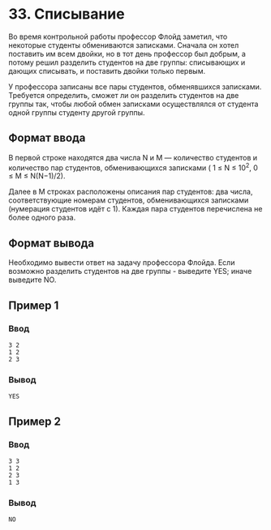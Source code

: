 # 33. Списывание

Во время контрольной работы профессор Флойд заметил, что некоторые студенты обмениваются записками. Сначала он хотел
поставить им всем двойки, но в тот день профессор был добрым, а потому решил разделить студентов на две группы:
списывающих и дающих списывать, и поставить двойки только первым.

У профессора записаны все пары студентов, обменявшихся записками. Требуется определить, сможет ли он разделить студентов
на две группы так, чтобы любой обмен записками осуществлялся от студента одной группы студенту другой группы.

## Формат ввода

В первой строке находятся два числа N и M — количество студентов и количество пар студентов, обменивающихся записками (
1 ≤ N ≤ 10<sup>2</sup>, 0 ≤ M ≤ N(N−1)/2).

Далее в M строках расположены описания пар студентов: два числа, соответствующие номерам студентов, обменивающихся
записками (нумерация студентов идёт с 1). Каждая пара студентов перечислена не более одного раза.

## Формат вывода

Необходимо вывести ответ на задачу профессора Флойда. Если возможно разделить студентов на две группы - выведите YES;
иначе выведите NO.

## Пример 1

### Ввод

    3 2
    1 2
    2 3

### Вывод

    YES

## Пример 2

### Ввод

    3 3
    1 2
    2 3
    1 3

### Вывод

    NO





